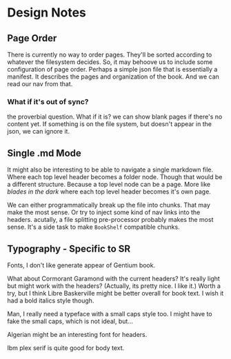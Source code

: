 # Design Notes

## Page Order

There is currently no way to order pages. They'll be sorted according to whatever the filesystem decides. 
So, it may behoove us to include some configuration of page order. Perhaps a simple json file that is essentially a manifest.
It describes the pages and organization of the book. And we can read our nav from that.

### What if it's out of sync?

the proverbial question. What if it is? we can show blank pages if there's no content yet.
If something is on the file system, but doesn't appear in the json, we can ignore it. 

## Single .md Mode

It might also be interesting to be able to navigate a single markdown file. Where each top level header becomes a folder node. Though that would be a different structure. Because a top level node can be a page. More like *blades in the dark* where each top level header becomes it's own page. 

We can either programmatically break up the file into chunks. That may make the most sense. Or try to inject some kind of nav links into the headers. 
acutally, a file splitting pre-processor probably makes the most sense. It's a side task to make `BookShelf` compatible chunks. 

## Typography - Specific to SR

Fonts, I don't like generate appear of Gentium book. 

What about Cormorant Garamond with the current headers? It's really light but might work with the headers? (Actually, its pretty nice. I like it.) 
Worth a try, but I think Libre Baskerville might be better overall for book text. I wish it had a bold italics style though. 

Man, I really need a typeface with a small caps style too. I might have to fake the small caps, which is not ideal, but...

Algerian might be an interesting font for headers. 

Ibm plex serif is quite good for body text. 

